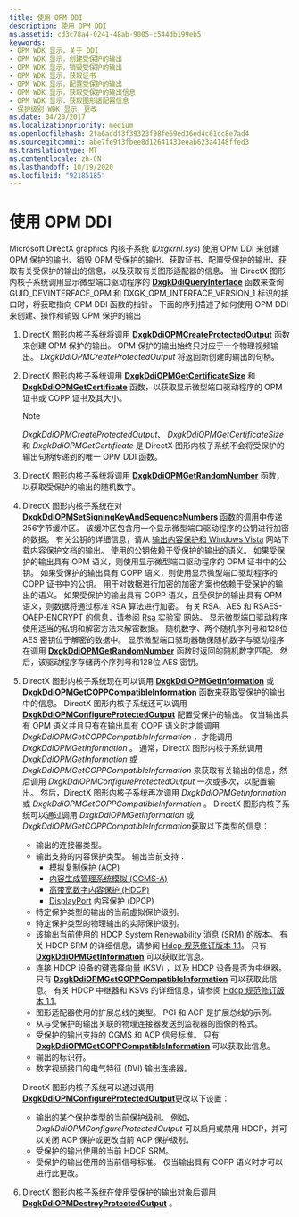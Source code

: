 ```yaml
---
title: 使用 OPM DDI
description: 使用 OPM DDI
ms.assetid: cd3c78a4-0241-48ab-9005-c544db199eb5
keywords:
- OPM WDK 显示，关于 DDI
- OPM WDK 显示，创建受保护的输出
- OPM WDK 显示，销毁受保护的输出
- OPM WDK 显示，获取证书
- OPM WDK 显示，配置受保护的输出
- OPM WDK 显示，获取受保护的输出信息
- OPM WDK 显示，获取图形适配器信息
- 保护级别 WDK 显示，更改
ms.date: 04/20/2017
ms.localizationpriority: medium
ms.openlocfilehash: 2fa6addf3f39323f98fe69ed36ed4c61cc8e7ad4
ms.sourcegitcommit: abe7fe9f3fbee8d12641433eeab623a4148ffed3
ms.translationtype: MT
ms.contentlocale: zh-CN
ms.lasthandoff: 10/19/2020
ms.locfileid: "92185185"
---
```

# <a name="using-the-opm-ddi"></a>使用 OPM DDI

Microsoft DirectX graphics 内核子系统 (*Dxgkrnl.sys*) 使用 OPM DDI 来创建 OPM 保护的输出、销毁 OPM 受保护的输出、获取证书、配置受保护的输出、获取有关受保护的输出的信息，以及获取有关图形适配器的信息。 当 DirectX 图形内核子系统调用显示微型端口驱动程序的 [**DxgkDdiQueryInterface**](/windows-hardware/drivers/ddi/dispmprt/nc-dispmprt-dxgkddi_query_interface) 函数来查询 GUID_DEVINTERFACE_OPM 和 DXGK_OPM_INTERFACE_VERSION_1 标识的接口时，将获取指向 OPM DDI 函数的指针。 下面的序列描述了如何使用 OPM DDI 来创建、操作和销毁 OPM 保护的输出：

1. DirectX 图形内核子系统将调用 [**DxgkDdiOPMCreateProtectedOutput**](/windows-hardware/drivers/ddi/dispmprt/nc-dispmprt-dxgkddi_opm_create_protected_output) 函数来创建 OPM 保护的输出。 OPM 保护的输出始终只对应于一个物理视频输出。 *DxgkDdiOPMCreateProtectedOutput* 将返回新创建的输出的句柄。

2. DirectX 图形内核子系统调用 [**DxgkDdiOPMGetCertificateSize**](/windows-hardware/drivers/ddi/dispmprt/nc-dispmprt-dxgkddi_opm_get_certificate_size) 和 [**DxgkDdiOPMGetCertificate**](/windows-hardware/drivers/ddi/dispmprt/nc-dispmprt-dxgkddi_opm_get_certificate) 函数，以获取显示微型端口驱动程序的 OPM 证书或 COPP 证书及其大小。

   > [!NOTE]
   > *DxgkDdiOPMCreateProtectedOutput*、 *DxgkDdiOPMGetCertificateSize*和 *DxgkDdiOPMGetCertificate* 是 DirectX 图形内核子系统不会将受保护的输出句柄传递到的唯一 OPM DDI 函数。

3. DirectX 图形内核子系统将调用 [**DxgkDdiOPMGetRandomNumber**](/windows-hardware/drivers/ddi/dispmprt/nc-dispmprt-dxgkddi_opm_get_random_number) 函数，以获取受保护的输出的随机数字。

4. DirectX 图形内核子系统在对 [**DxgkDdiOPMSetSigningKeyAndSequenceNumbers**](/windows-hardware/drivers/ddi/dispmprt/nc-dispmprt-dxgkddi_opm_set_signing_key_and_sequence_numbers) 函数的调用中传递256字节缓冲区。 该缓冲区包含用一个显示微型端口驱动程序的公钥进行加密的数据。 有关公钥的详细信息，请从 [输出内容保护和 Windows Vista](https://download.microsoft.com/download/5/D/6/5D6EAF2B-7DDF-476B-93DC-7CF0072878E6/output_protect.doc) 网站下载内容保护文档的输出。 使用的公钥依赖于受保护的输出的语义。 如果受保护的输出具有 OPM 语义，则使用显示微型端口驱动程序的 OPM 证书中的公钥。 如果受保护的输出具有 COPP 语义，则使用显示微型端口驱动程序的 COPP 证书中的公钥。 用于对数据进行加密的加密方案也依赖于受保护的输出的语义。 如果受保护的输出具有 COPP 语义，且受保护的输出具有 OPM 语义，则数据将通过标准 RSA 算法进行加密。 有关 RSA、AES 和 RSAES-OAEP-ENCRYPT 的信息，请参阅 [Rsa 实验室](https://www.rsa.com/) 网站。 显示微型端口驱动程序使用适当的私钥和解密方法来解密数据。 随机数字、两个随机序列号和128位 AES 密钥位于解密的数据中。 显示微型端口驱动器确保随机数字与驱动程序在调用 [**DxgkDdiOPMGetRandomNumber**](/windows-hardware/drivers/ddi/dispmprt/nc-dispmprt-dxgkddi_opm_get_random_number) 函数时返回的随机数字匹配。 然后，该驱动程序存储两个序列号和128位 AES 密钥。

5. DirectX 图形内核子系统现在可以调用 [**DxgkDdiOPMGetInformation**](/windows-hardware/drivers/ddi/dispmprt/nc-dispmprt-dxgkddi_opm_get_information) 或 [**DxgkDdiOPMGetCOPPCompatibleInformation**](/windows-hardware/drivers/ddi/dispmprt/nc-dispmprt-dxgkddi_opm_get_copp_compatible_information) 函数来获取受保护的输出中的信息。 DirectX 图形内核子系统还可以调用 [**DxgkDdiOPMConfigureProtectedOutput**](/windows-hardware/drivers/ddi/dispmprt/nc-dispmprt-dxgkddi_opm_configure_protected_output) 配置受保护的输出。 仅当输出具有 OPM 语义并且只有在输出具有 COPP 语义时才能调用*DxgkDdiOPMGetCOPPCompatibleInformation* ，才能调用*DxgkDdiOPMGetInformation* 。 通常，DirectX 图形内核子系统调用 *DxgkDdiOPMGetInformation* 或 *DxgkDdiOPMGetCOPPCompatibleInformation* 来获取有关输出的信息，然后调用 *DxgkDdiOPMConfigureProtectedOutput* 一次或多次，以配置输出。 然后，DirectX 图形内核子系统再次调用 *DxgkDdiOPMGetInformation* 或 *DxgkDdiOPMGetCOPPCompatibleInformation* 。 DirectX 图形内核子系统可以通过调用 *DxgkDdiOPMGetInformation* 或 *DxgkDdiOPMGetCOPPCompatibleInformation*获取以下类型的信息：

    - 输出的连接器类型。
    - 输出支持的内容保护类型。 输出当前支持：
      - [模拟复制保护 (ACP) ](https://business.tivo.com/services/acp-technology)
      - [内容生成管理系统模拟 (CGMS-A) ](cgms-a-standards.md)
      - [高带宽数字内容保护 (HDCP) ](https://www.digital-cp.com/hdcp-specifications)
      - [DisplayPort](https://go.microsoft.com/fwlink/p/?linkid=71382) 内容保护 (DPCP) 
    - 特定保护类型的输出的当前虚拟保护级别。
    - 特定保护类型的物理输出的实际保护级别。
    - 该输出当前使用的 HDCP System Renewability 消息 (SRM) 的版本。 有关 HDCP SRM 的详细信息，请参阅 [Hdcp 规范修订版本 1.1](https://go.microsoft.com/fwlink/p/?linkid=38728)。 只有 [**DxgkDdiOPMGetInformation**](/windows-hardware/drivers/ddi/dispmprt/nc-dispmprt-dxgkddi_opm_get_information) 可以获取此信息。
    - 连接 HDCP 设备的键选择向量 (KSV) ，以及 HDCP 设备是否为中继器。 只有 [**DxgkDdiOPMGetCOPPCompatibleInformation**](/windows-hardware/drivers/ddi/dispmprt/nc-dispmprt-dxgkddi_opm_get_copp_compatible_information) 可以获取此信息。 有关 HDCP 中继器和 KSVs 的详细信息，请参阅 [Hdcp 规范修订版本 1.1](https://go.microsoft.com/fwlink/p/?linkid=38728)。
    - 图形适配器使用的扩展总线的类型。 PCI 和 AGP 是扩展总线的示例。
    - 从与受保护的输出关联的物理连接器发送到监视器的图像的格式。
    - 受保护的输出支持的 CGMS 和 ACP 信号标准。 只有 [**DxgkDdiOPMGetCOPPCompatibleInformation**](/windows-hardware/drivers/ddi/dispmprt/nc-dispmprt-dxgkddi_opm_get_copp_compatible_information) 可以获取此信息。
    - 输出的标识符。
    - 数字视频接口的电气特征 (DVI) 输出连接器。

    DirectX 图形内核子系统可以通过调用 [**DxgkDdiOPMConfigureProtectedOutput**](/windows-hardware/drivers/ddi/dispmprt/nc-dispmprt-dxgkddi_opm_configure_protected_output)更改以下设置：

    - 输出的某个保护类型的当前保护级别。 例如， *DxgkDdiOPMConfigureProtectedOutput* 可以启用或禁用 HDCP，并可以关闭 ACP 保护或更改当前 ACP 保护级别。
    - 受保护的输出使用的当前 HDCP SRM。
    - 受保护的输出使用的当前信号标准。 仅当输出具有 COPP 语义时才可以进行此更改。

6. DirectX 图形内核子系统在使用受保护的输出对象后调用 [**DxgkDdiOPMDestroyProtectedOutput**](/windows-hardware/drivers/ddi/dispmprt/nc-dispmprt-dxgkddi_opm_destroy_protected_output) 。
